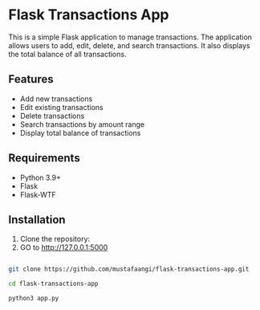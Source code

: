 # Flask Transactions App

This is a simple Flask application to manage transactions. The application allows users to add, edit, delete, and search transactions. It also displays the total balance of all transactions.

## Features

- Add new transactions
- Edit existing transactions
- Delete transactions
- Search transactions by amount range
- Display total balance of transactions

## Requirements

- Python 3.9+
- Flask
- Flask-WTF

## Installation

1. Clone the repository:
2. GO to http://127.0.0.1:5000

```bash

git clone https://github.com/mustafaangi/flask-transactions-app.git

cd flask-transactions-app

python3 app.py

